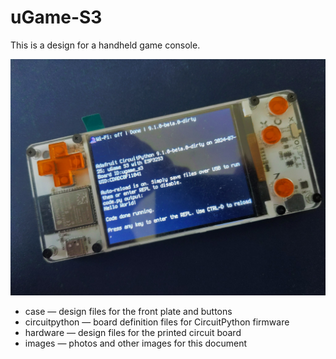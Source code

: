# uGame-S3

This is a design for a handheld game console.

![uGame-S3](images/ugame-s3-case.jpg)

 * case — design files for the front plate and buttons
 * circuitpython — board definition files for CircuitPython firmware
 * hardware — design files for the printed circuit board
 * images — photos and other images for this document
